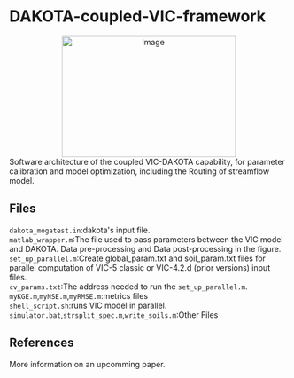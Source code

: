 # DAKOTA-coupled-VIC-framework
<div style="text-align: center;">
<img src="https://github.com/1iuyu/DAKOTA-coupled-VIC-framework/assets/145678619/2495253d-0f75-497d-a670-ddd0e3472502" alt="Image" width="314" height="218">
</div>
Software architecture of the coupled VIC-DAKOTA capability, for parameter calibration and model optimization, including the Routing of streamflow model.

## Files
`dakota_mogatest.in`:dakota's input file.<br />
`matlab_wrapper.m`:The file used to pass parameters between the VIC model and DAKOTA. Data pre-processing and Data post-processing in the figure.<br />
`set_up_parallel.m`:Create global_param.txt and soil_param.txt files for parallel computation of VIC-5 classic or VIC-4.2.d (prior versions)  input files.<br />
`cv_params.txt`:The address needed to run the `set_up_parallel.m`.<br />
`myKGE.m`,`myNSE.m`,`myRMSE.m`:metrics files<br />
`shell_script.sh`:runs VIC model in parallel.<br />
`simulator.bat`,`strsplit_spec.m`,`write_soils.m`:Other Files<br />



References
----------
More information on an upcomming paper.
